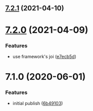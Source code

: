 ## [7.2.1](https://github.com/softwaregroup-bg/ut-port-skype/compare/v7.2.0...v7.2.1) (2021-04-10)



# [7.2.0](https://github.com/softwaregroup-bg/ut-port-skype/compare/v7.1.0...v7.2.0) (2021-04-09)


### Features

* use framework's joi ([e7ecb5d](https://github.com/softwaregroup-bg/ut-port-skype/commit/e7ecb5d73fa1d2e16f1612ffab47221d2ebd4a2b))



# 7.1.0 (2020-06-01)


### Features

* initial publish ([6b49103](https://github.com/softwaregroup-bg/ut-port-skype/commit/6b491039338e913f7762e34b60dfb25acde94b50))



